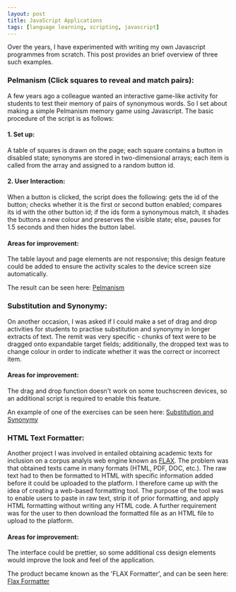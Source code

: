 ```yaml
---
layout: post
title: JavaScript Applications
tags: [language learning, scripting, javascript]
---
```


Over the years, I have experimented with writing my own Javascript programmes from scratch. This post provides an brief overview of three such examples.

### Pelmanism (Click squares to reveal and match pairs):
A few years ago a colleague wanted an interactive game-like activity for students to test their memory of pairs of synonymous words. So I set about making a simple Pelmanism memory game using Javascript. The basic procedure of the script is as follows: 

#### 1. Set up:
A table of squares is drawn on the page; each square contains a button in disabled state; synonyms are stored in two-dimensional arrays; each item is called from the array and assigned to a random button id. 

#### 2. User Interaction: 
When a button is clicked, the script does the following: gets the id of the button; checks whether it is the first or second button enabled; compares its id with the other button id; if the ids form a synonymous match, it shades the buttons a new colour and preserves the visible state; else, pauses for 1.5 seconds and then hides the button label. 

#### Areas for improvement:
The table layout and page elements are not responsive; this design feature could be added to ensure the activity scales to the device screen size automatically. 

The result can be seen here: [Pelmanism](http://qmlanguagecentre.on-rev.com/samples/pelmanism.html)

### Substitution and Synonymy:
On another occasion, I was asked if I could make a set of drag and drop activities for students to practise substitution and synonymy in longer extracts of text. The remit was very specific - chunks of text were to be dragged onto expandable target fields; additionally, the dropped text was to change colour in order to indicate whether it was the correct or incorrect item. 

#### Areas for improvement:
The drag and drop function doesn't work on some touchscreen devices, so an additional script is required to enable this feature.

An example of one of the exercises can be seen here: [Substitution and Synonymy](http://qmlanguagecentre.on-rev.com/substitution-synonymy/subsyn1.html)

### HTML Text Formatter:
Another project I was involved in entailed obtaining academic texts for inclusion on a corpus analyis web engine known as [FLAX](http://flax.nzdl.org/greenstone3/flax). The problem was that obtained texts came in many formats (HTML, PDF, DOC, etc.). The raw text had to then be formatted to HTML with specific information added before it could be uploaded to the platform. I therefore came up with the idea of creating a web-based formatting tool. The purpose of the tool was to enable users to paste in raw text, strip it of prior formatting, and apply HTML formatting without writing any HTML code. A further requirement was for the user to then download the formatted file as an HTML file to upload to the platform. 

#### Areas for improvement:
The interface could be prettier, so some additional css design elements would improve the look and feel of the application.

The product became known as the 'FLAX Formatter', and can be seen here: [Flax Formatter](http://qmlanguagecentre.on-rev.com/flaxapps/flax-formatter-v3/)
